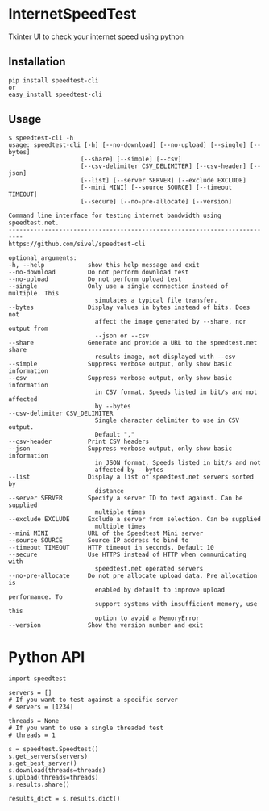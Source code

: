 # InternetSpeedTest
Tkinter UI to check your internet speed using python

## Installation

    pip install speedtest-cli
    or
    easy_install speedtest-cli
    
## Usage

    $ speedtest-cli -h
    usage: speedtest-cli [-h] [--no-download] [--no-upload] [--single] [--bytes]
                        [--share] [--simple] [--csv]
                        [--csv-delimiter CSV_DELIMITER] [--csv-header] [--json]
                        [--list] [--server SERVER] [--exclude EXCLUDE]
                        [--mini MINI] [--source SOURCE] [--timeout TIMEOUT]
                        [--secure] [--no-pre-allocate] [--version]

    Command line interface for testing internet bandwidth using speedtest.net.
    --------------------------------------------------------------------------
    https://github.com/sivel/speedtest-cli

    optional arguments:
    -h, --help            show this help message and exit
    --no-download         Do not perform download test
    --no-upload           Do not perform upload test
    --single              Only use a single connection instead of multiple. This
                            simulates a typical file transfer.
    --bytes               Display values in bytes instead of bits. Does not
                            affect the image generated by --share, nor output from
                            --json or --csv
    --share               Generate and provide a URL to the speedtest.net share
                            results image, not displayed with --csv
    --simple              Suppress verbose output, only show basic information
    --csv                 Suppress verbose output, only show basic information
                            in CSV format. Speeds listed in bit/s and not affected
                            by --bytes
    --csv-delimiter CSV_DELIMITER
                            Single character delimiter to use in CSV output.
                            Default ","
    --csv-header          Print CSV headers
    --json                Suppress verbose output, only show basic information
                            in JSON format. Speeds listed in bit/s and not
                            affected by --bytes
    --list                Display a list of speedtest.net servers sorted by
                            distance
    --server SERVER       Specify a server ID to test against. Can be supplied
                            multiple times
    --exclude EXCLUDE     Exclude a server from selection. Can be supplied
                            multiple times
    --mini MINI           URL of the Speedtest Mini server
    --source SOURCE       Source IP address to bind to
    --timeout TIMEOUT     HTTP timeout in seconds. Default 10
    --secure              Use HTTPS instead of HTTP when communicating with
                            speedtest.net operated servers
    --no-pre-allocate     Do not pre allocate upload data. Pre allocation is
                            enabled by default to improve upload performance. To
                            support systems with insufficient memory, use this
                            option to avoid a MemoryError
    --version             Show the version number and exit


# Python API
    import speedtest

    servers = []
    # If you want to test against a specific server
    # servers = [1234]

    threads = None
    # If you want to use a single threaded test
    # threads = 1

    s = speedtest.Speedtest()
    s.get_servers(servers)
    s.get_best_server()
    s.download(threads=threads)
    s.upload(threads=threads)
    s.results.share()

    results_dict = s.results.dict()
